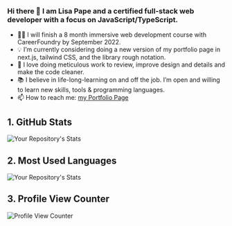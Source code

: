 ### Hi there 👋 I am Lisa Pape and a certified full-stack web developer with a focus on JavaScript/TypeScript.

- 👩‍🎓 I will finish a 8 month immersive web development course with CareerFoundry by September 2022.
- 💡 I’m currently considering doing a new version of my portfolio page in next.js, tailwind CSS, and the library rough notation.
- 💟 I love doing meticulous work to review, improve design and details and make the code cleaner.
- 📚 I believe in life-long-learning on and off the job. I’m open and willing to learn new skills, tools & programming languages.
-  📫 How to reach me: [my Portfolio Page](https://lisapmunich.github.io/Portfolio-Website/contact.html)

## 1. GitHub Stats
![Your Repository's Stats](https://github-readme-stats.vercel.app/api?username=LisaPMunich&show_icons=true)
## 2. Most Used Languages
![Your Repository's Stats](https://github-readme-stats.vercel.app/api/top-langs/?username=LisaPMunich&theme=blue-green)
## 3. Profile View Counter
![Profile View Counter](https://komarev.com/ghpvc/?username=LisaPMunich)

